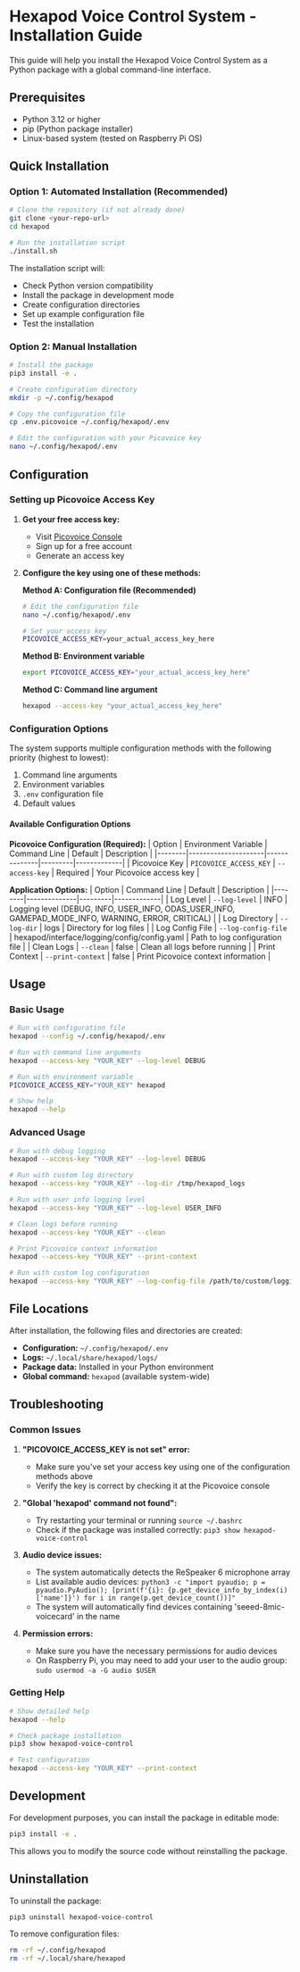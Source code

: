 # Hexapod Voice Control System - Installation Guide

This guide will help you install the Hexapod Voice Control System as a Python package with a global command-line interface.

## Prerequisites

- Python 3.12 or higher
- pip (Python package installer)
- Linux-based system (tested on Raspberry Pi OS)

## Quick Installation

### Option 1: Automated Installation (Recommended)

```bash
# Clone the repository (if not already done)
git clone <your-repo-url>
cd hexapod

# Run the installation script
./install.sh
```

The installation script will:
- Check Python version compatibility
- Install the package in development mode
- Create configuration directories
- Set up example configuration file
- Test the installation

### Option 2: Manual Installation

```bash
# Install the package
pip3 install -e .

# Create configuration directory
mkdir -p ~/.config/hexapod

# Copy the configuration file
cp .env.picovoice ~/.config/hexapod/.env

# Edit the configuration with your Picovoice key
nano ~/.config/hexapod/.env
```

## Configuration

### Setting up Picovoice Access Key

1. **Get your free access key:**
   - Visit [Picovoice Console](https://console.picovoice.ai/)
   - Sign up for a free account
   - Generate an access key

2. **Configure the key using one of these methods:**

   **Method A: Configuration file (Recommended)**
   ```bash
   # Edit the configuration file
   nano ~/.config/hexapod/.env
   
   # Set your access key
   PICOVOICE_ACCESS_KEY=your_actual_access_key_here
   ```

   **Method B: Environment variable**
   ```bash
   export PICOVOICE_ACCESS_KEY="your_actual_access_key_here"
   ```

   **Method C: Command line argument**
   ```bash
   hexapod --access-key "your_actual_access_key_here"
   ```

### Configuration Options

The system supports multiple configuration methods with the following priority (highest to lowest):

1. Command line arguments
2. Environment variables
3. `.env` configuration file
4. Default values

#### Available Configuration Options

**Picovoice Configuration (Required):**
| Option | Environment Variable | Command Line | Default | Description |
|--------|---------------------|--------------|---------|-------------|
| Picovoice Key | `PICOVOICE_ACCESS_KEY` | `--access-key` | Required | Your Picovoice access key |

**Application Options:**
| Option | Command Line | Default | Description |
|--------|--------------|---------|-------------|
| Log Level | `--log-level` | INFO | Logging level (DEBUG, INFO, USER_INFO, ODAS_USER_INFO, GAMEPAD_MODE_INFO, WARNING, ERROR, CRITICAL) |
| Log Directory | `--log-dir` | logs | Directory for log files |
| Log Config File | `--log-config-file` | hexapod/interface/logging/config/config.yaml | Path to log configuration file |
| Clean Logs | `--clean` | false | Clean all logs before running |
| Print Context | `--print-context` | false | Print Picovoice context information |

## Usage

### Basic Usage

```bash
# Run with configuration file
hexapod --config ~/.config/hexapod/.env

# Run with command line arguments
hexapod --access-key "YOUR_KEY" --log-level DEBUG

# Run with environment variable
PICOVOICE_ACCESS_KEY="YOUR_KEY" hexapod

# Show help
hexapod --help
```

### Advanced Usage

```bash
# Run with debug logging
hexapod --access-key "YOUR_KEY" --log-level DEBUG

# Run with custom log directory
hexapod --access-key "YOUR_KEY" --log-dir /tmp/hexapod_logs

# Run with user info logging level
hexapod --access-key "YOUR_KEY" --log-level USER_INFO

# Clean logs before running
hexapod --access-key "YOUR_KEY" --clean

# Print Picovoice context information
hexapod --access-key "YOUR_KEY" --print-context

# Run with custom log configuration
hexapod --access-key "YOUR_KEY" --log-config-file /path/to/custom/logging.yaml
```

## File Locations

After installation, the following files and directories are created:

- **Configuration:** `~/.config/hexapod/.env`
- **Logs:** `~/.local/share/hexapod/logs/`
- **Package data:** Installed in your Python environment
- **Global command:** `hexapod` (available system-wide)

## Troubleshooting

### Common Issues

1. **"PICOVOICE_ACCESS_KEY is not set" error:**
   - Make sure you've set your access key using one of the configuration methods above
   - Verify the key is correct by checking it at the Picovoice console

2. **"Global 'hexapod' command not found":**
   - Try restarting your terminal or running `source ~/.bashrc`
   - Check if the package was installed correctly: `pip3 show hexapod-voice-control`

3. **Audio device issues:**
   - The system automatically detects the ReSpeaker 6 microphone array
   - List available audio devices: `python3 -c "import pyaudio; p = pyaudio.PyAudio(); [print(f'{i}: {p.get_device_info_by_index(i)['name']}') for i in range(p.get_device_count())]"`
   - The system will automatically find devices containing 'seeed-8mic-voicecard' in the name

4. **Permission errors:**
   - Make sure you have the necessary permissions for audio devices
   - On Raspberry Pi, you may need to add your user to the audio group: `sudo usermod -a -G audio $USER`

### Getting Help

```bash
# Show detailed help
hexapod --help

# Check package installation
pip3 show hexapod-voice-control

# Test configuration
hexapod --access-key "YOUR_KEY" --print-context
```

## Development

For development purposes, you can install the package in editable mode:

```bash
pip3 install -e .
```

This allows you to modify the source code without reinstalling the package.

## Uninstallation

To uninstall the package:

```bash
pip3 uninstall hexapod-voice-control
```

To remove configuration files:

```bash
rm -rf ~/.config/hexapod
rm -rf ~/.local/share/hexapod
```
